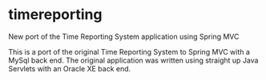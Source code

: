# timereporting
New port of the Time Reporting System application using Spring MVC

This is a port of the original Time Reporting System to Spring MVC with a MySql back end. The original application was written using straight up
Java Servlets with an Oracle XE back end.
